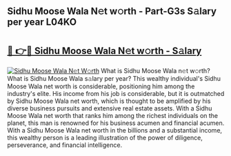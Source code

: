 ## Sidhu Moose Wala N𝚎t w𝚘rth - Part-G3s S𝚊lary per year L04KO

# <h2><a href="http://gc0dvbl.nevu.top/?p=Sidhu+Moose+Wala">🔗 👉🔴 Sidhu Moose Wala N𝚎t w𝚘rth - S𝚊lary</a></h2>

[![Sidhu Moose Wala N𝚎t W𝚘rth](https://i.imgur.com/Oavwk0R.jpeg)](http://gc0dvbl.nevu.top/?p=Sidhu+Moose+Wala)
What is Sidhu Moose Wala n𝚎t w𝚘rth? What is Sidhu Moose Wala s𝚊lary per year?
This wealthy individual's Sidhu Moose Wala net worth is considerable, positioning him among the industry's elite. His income from his job is considerable, but it is outmatched by Sidhu Moose Wala net worth, which is thought to be amplified by his diverse business pursuits and extensive real estate assets. With a Sidhu Moose Wala net worth that ranks him among the richest individuals on the planet, this man is renowned for his business acumen and financial acumen. With a Sidhu Moose Wala net worth in the billions and a substantial income, this wealthy person is a leading illustration of the power of diligence, perseverance, and financial intelligence.
